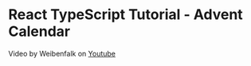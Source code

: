 # React TypeScript Tutorial - Advent Calendar

Video by Weibenfalk on [Youtube](https://www.youtube.com/watch?v=0i1XHMFv4rY)
